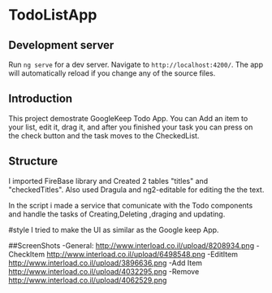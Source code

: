 # TodoListApp


## Development server
Run `ng serve` for a dev server. Navigate to `http://localhost:4200/`. The app will automatically reload if you change any of the source files.

## Introduction 
This project demostrate GoogleKeep Todo App. You can Add an item to your list, edit it, drag it, and after you finished your task you can press on the check button and the task moves to the CheckedList.

## Structure 
I imported FireBase library and Created 2 tables "titles" and "checkedTitles".
Also used Dragula and ng2-editable for editing the the text.

In the script i made a service that comunicate with the Todo components and handle the tasks of Creating,Deleting ,draging and updating.

#style
I tried to make the UI as similar as the Google keep App.

##ScreenShots
-General:
http://www.interload.co.il/upload/8208934.png
-CheckItem
http://www.interload.co.il/upload/6498548.png
-EditItem
http://www.interload.co.il/upload/3896636.png
-Add Item
http://www.interload.co.il/upload/4032295.png
-Remove
http://www.interload.co.il/upload/4062529.png





